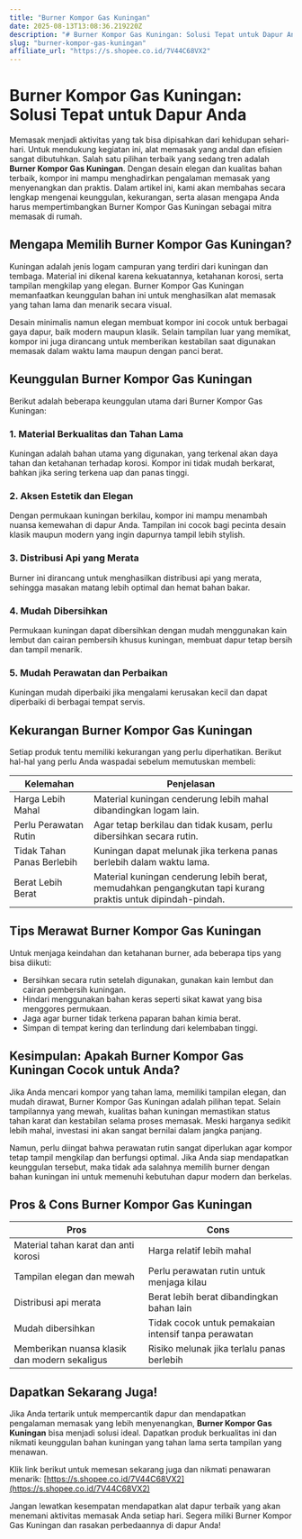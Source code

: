 ```yaml
---
title: "Burner Kompor Gas Kuningan"
date: 2025-08-13T13:08:36.219220Z
description: "# Burner Kompor Gas Kuningan: Solusi Tepat untuk Dapur Anda..."
slug: "burner-kompor-gas-kuningan"
affiliate_url: "https://s.shopee.co.id/7V44C68VX2"
---
```

# Burner Kompor Gas Kuningan: Solusi Tepat untuk Dapur Anda

Memasak menjadi aktivitas yang tak bisa dipisahkan dari kehidupan sehari-hari. Untuk mendukung kegiatan ini, alat memasak yang andal dan efisien sangat dibutuhkan. Salah satu pilihan terbaik yang sedang tren adalah **Burner Kompor Gas Kuningan**. Dengan desain elegan dan kualitas bahan terbaik, kompor ini mampu menghadirkan pengalaman memasak yang menyenangkan dan praktis. Dalam artikel ini, kami akan membahas secara lengkap mengenai keunggulan, kekurangan, serta alasan mengapa Anda harus mempertimbangkan Burner Kompor Gas Kuningan sebagai mitra memasak di rumah.

## Mengapa Memilih Burner Kompor Gas Kuningan?

Kuningan adalah jenis logam campuran yang terdiri dari kuningan dan tembaga. Material ini dikenal karena kekuatannya, ketahanan korosi, serta tampilan mengkilap yang elegan. Burner Kompor Gas Kuningan memanfaatkan keunggulan bahan ini untuk menghasilkan alat memasak yang tahan lama dan menarik secara visual.

Desain minimalis namun elegan membuat kompor ini cocok untuk berbagai gaya dapur, baik modern maupun klasik. Selain tampilan luar yang memikat, kompor ini juga dirancang untuk memberikan kestabilan saat digunakan memasak dalam waktu lama maupun dengan panci berat.

## Keunggulan Burner Kompor Gas Kuningan

Berikut adalah beberapa keunggulan utama dari Burner Kompor Gas Kuningan:

### 1. Material Berkualitas dan Tahan Lama
Kuningan adalah bahan utama yang digunakan, yang terkenal akan daya tahan dan ketahanan terhadap korosi. Kompor ini tidak mudah berkarat, bahkan jika sering terkena uap dan panas tinggi.

### 2. Aksen Estetik dan Elegan
Dengan permukaan kuningan berkilau, kompor ini mampu menambah nuansa kemewahan di dapur Anda. Tampilan ini cocok bagi pecinta desain klasik maupun modern yang ingin dapurnya tampil lebih stylish.

### 3. Distribusi Api yang Merata
Burner ini dirancang untuk menghasilkan distribusi api yang merata, sehingga masakan matang lebih optimal dan hemat bahan bakar.

### 4. Mudah Dibersihkan
Permukaan kuningan dapat dibersihkan dengan mudah menggunakan kain lembut dan cairan pembersih khusus kuningan, membuat dapur tetap bersih dan tampil menarik.

### 5. Mudah Perawatan dan Perbaikan
Kuningan mudah diperbaiki jika mengalami kerusakan kecil dan dapat diperbaiki di berbagai tempat servis.

## Kekurangan Burner Kompor Gas Kuningan

Setiap produk tentu memiliki kekurangan yang perlu diperhatikan. Berikut hal-hal yang perlu Anda waspadai sebelum memutuskan membeli:

| Kelemahan                     | Penjelasan                                                  |
|------------------------------|--------------------------------------------------------------|
| Harga Lebih Mahal          | Material kuningan cenderung lebih mahal dibandingkan logam lain. |
| Perlu Perawatan Rutin      | Agar tetap berkilau dan tidak kusam, perlu dibersihkan secara rutin. |
| Tidak Tahan Panas Berlebih | Kuningan dapat melunak jika terkena panas berlebih dalam waktu lama. |
| Berat Lebih Berat          | Material kuningan cenderung lebih berat, memudahkan pengangkutan tapi kurang praktis untuk dipindah-pindah. |

## Tips Merawat Burner Kompor Gas Kuningan

Untuk menjaga keindahan dan ketahanan burner, ada beberapa tips yang bisa diikuti:

- Bersihkan secara rutin setelah digunakan, gunakan kain lembut dan cairan pembersih kuningan.
- Hindari menggunakan bahan keras seperti sikat kawat yang bisa menggores permukaan.
- Jaga agar burner tidak terkena paparan bahan kimia berat.
- Simpan di tempat kering dan terlindung dari kelembaban tinggi.

## Kesimpulan: Apakah Burner Kompor Gas Kuningan Cocok untuk Anda?

Jika Anda mencari kompor yang tahan lama, memiliki tampilan elegan, dan mudah dirawat, Burner Kompor Gas Kuningan adalah pilihan tepat. Selain tampilannya yang mewah, kualitas bahan kuningan memastikan status tahan karat dan kestabilan selama proses memasak. Meski harganya sedikit lebih mahal, investasi ini akan sangat bernilai dalam jangka panjang.

Namun, perlu diingat bahwa perawatan rutin sangat diperlukan agar kompor tetap tampil mengkilap dan berfungsi optimal. Jika Anda siap mendapatkan keunggulan tersebut, maka tidak ada salahnya memilih burner dengan bahan kuningan ini untuk memenuhi kebutuhan dapur modern dan berkelas.

## Pros & Cons Burner Kompor Gas Kuningan

| **Pros**                                              | **Cons**                                            |
|--------------------------------------------------------|-----------------------------------------------------|
| Material tahan karat dan anti korosi                | Harga relatif lebih mahal                          |
| Tampilan elegan dan mewah                            | Perlu perawatan rutin untuk menjaga kilau       |
| Distribusi api merata                                | Berat lebih berat dibandingkan bahan lain       |
| Mudah dibersihkan                                   | Tidak cocok untuk pemakaian intensif tanpa perawatan|
| Memberikan nuansa klasik dan modern sekaligus       | Risiko melunak jika terlalu panas berlebih       |

## Dapatkan Sekarang Juga!

Jika Anda tertarik untuk mempercantik dapur dan mendapatkan pengalaman memasak yang lebih menyenangkan, **Burner Kompor Gas Kuningan** bisa menjadi solusi ideal. Dapatkan produk berkualitas ini dan nikmati keunggulan bahan kuningan yang tahan lama serta tampilan yang menawan.

Klik link berikut untuk memesan sekarang juga dan nikmati penawaran menarik: [https://s.shopee.co.id/7V44C68VX2](https://s.shopee.co.id/7V44C68VX2)

Jangan lewatkan kesempatan mendapatkan alat dapur terbaik yang akan menemani aktivitas memasak Anda setiap hari. Segera miliki Burner Kompor Gas Kuningan dan rasakan perbedaannya di dapur Anda!